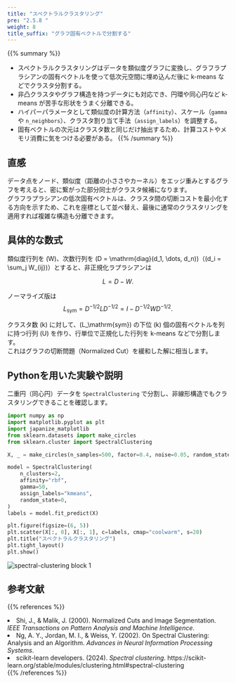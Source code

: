 ```yaml
---
title: "スペクトラルクラスタリング"
pre: "2.5.8 "
weight: 8
title_suffix: "グラフ固有ベクトルで分割する"
---
```


{{% summary %}}
- スペクトラルクラスタリングはデータを類似度グラフに変換し、グラフラプラシアンの固有ベクトルを使って低次元空間に埋め込んだ後に k-means などでクラスタ分割する。
- 非凸クラスタやグラフ構造を持つデータにも対応でき、円環や同心円など k-means が苦手な形状をうまく分離できる。
- ハイパーパラメータとして類似度の計算方法（`affinity`）、スケール（`gamma` や `n_neighbors`）、クラスタ割り当て手法（`assign_labels`）を調整する。
- 固有ベクトルの次元はクラスタ数と同じだけ抽出するため、計算コストやメモリ消費に気をつける必要がある。
{{% /summary %}}

## 直感
データ点をノード、類似度（距離の小ささやカーネル）をエッジ重みとするグラフを考えると、密に繋がった部分同士がクラスタ候補になります。  
グラフラプラシアンの低次固有ベクトルは、クラスタ間の切断コストを最小化する方向を示すため、これを座標として並べ替え、最後に通常のクラスタリングを適用すれば複雑な構造も分離できます。

## 具体的な数式
類似度行列を \(W\)、次数行列を \(D = \mathrm{diag}(d_1, \dots, d_n)\)（\(d_i = \sum_j W_{ij}\)）とすると、非正規化ラプラシアンは

$$
L = D - W.
$$

ノーマライズ版は
$$
L_\mathrm{sym} = D^{-1/2} L D^{-1/2} = I - D^{-1/2} W D^{-1/2}.
$$

クラスタ数 \(k\) に対して、\(L_\mathrm{sym}\) の下位 \(k\) 個の固有ベクトルを列に持つ行列 \(U\) を作り、行単位で正規化した行列を k-means などで分割します。  
これはグラフの切断問題（Normalized Cut）を緩和した解に相当します。

## Pythonを用いた実験や説明
二重円（同心円）データを `SpectralClustering` で分割し、非線形構造でもクラスタリングできることを確認します。

```python
import numpy as np
import matplotlib.pyplot as plt
import japanize_matplotlib
from sklearn.datasets import make_circles
from sklearn.cluster import SpectralClustering

X, _ = make_circles(n_samples=500, factor=0.4, noise=0.05, random_state=0)

model = SpectralClustering(
    n_clusters=2,
    affinity="rbf",
    gamma=50,
    assign_labels="kmeans",
    random_state=0,
)
labels = model.fit_predict(X)

plt.figure(figsize=(6, 5))
plt.scatter(X[:, 0], X[:, 1], c=labels, cmap="coolwarm", s=20)
plt.title("スペクトラルクラスタリング")
plt.tight_layout()
plt.show()
```

![spectral-clustering block 1](/images/basic/clustering/spectral-clustering_block01.svg)

## 参考文献
{{% references %}}
<li>Shi, J., &amp; Malik, J. (2000). Normalized Cuts and Image Segmentation. <i>IEEE Transactions on Pattern Analysis and Machine Intelligence</i>.</li>
<li>Ng, A. Y., Jordan, M. I., &amp; Weiss, Y. (2002). On Spectral Clustering: Analysis and an Algorithm. <i>Advances in Neural Information Processing Systems</i>.</li>
<li>scikit-learn developers. (2024). <i>Spectral clustering</i>. https://scikit-learn.org/stable/modules/clustering.html#spectral-clustering</li>
{{% /references %}}

